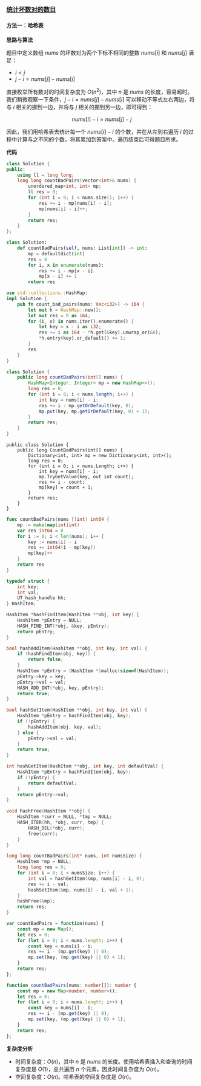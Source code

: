 ### [统计坏数对的数目](https://leetcode.cn/problems/count-number-of-bad-pairs/solutions/3638890/tong-ji-pi-shu-dui-de-shu-mu-by-leetcode-04ya/)

#### 方法一：哈希表

**思路与算法**

题目中定义数组 $nums$ 的坏数对为两个下标不相同的整数 $nums[i]$ 和 $nums[j]$ 满足：

- $i<j$
- $j-i =nums[j]-nums[i]$

直接枚举所有数对的时间复杂度为 $O(n^2)$，其中 $n$ 是 $nums$ 的长度，容易超时。我们稍微观察一下条件，$j-i =nums[j]-nums[i]$ 可以移动不等式左右两边，将与 $i$ 相关的挪到一边，并将与 $j$ 相关的挪到另一边，即可得到：

$$nums[i]-i =nums[j]-j$$

因此，我们用哈希表去统计每一个 $nums[i]-i$ 的个数，并在从左到右遍历 $i$ 的过程中计算与之不同的个数，将其累加到答案中。遍历结束后可得题目所求。

**代码**

```C++
class Solution {
public:
    using ll = long long;
    long long countBadPairs(vector<int>& nums) {
        unordered_map<int, int> mp;
        ll res = 0;
        for (int i = 0; i < nums.size(); i++) {
            res += i - mp[nums[i] - i];
            mp[nums[i] - i]++;
        }
        return res;
    }
};
```

```Python
class Solution:
    def countBadPairs(self, nums: List[int]) -> int:
        mp = defaultdict(int)
        res = 0
        for i, x in enumerate(nums):
            res += i - mp[x - i]
            mp[x - i] += 1
        return res
```

```Rust
use std::collections::HashMap;
impl Solution {
    pub fn count_bad_pairs(nums: Vec<i32>) -> i64 {
        let mut h = HashMap::new();
        let mut res = 0 as i64;
        for (i, x) in nums.iter().enumerate() {
            let key = x - i as i32;
            res += i as i64 - *h.get(&key).unwrap_or(&0);
            *h.entry(key).or_default() += 1;
        }
        res
    }
}
```

```Java
class Solution {
    public long countBadPairs(int[] nums) {
        HashMap<Integer, Integer> mp = new HashMap<>();
        long res = 0;
        for (int i = 0; i < nums.length; i++) {
            int key = nums[i] - i;
            res += i - mp.getOrDefault(key, 0);
            mp.put(key, mp.getOrDefault(key, 0) + 1);
        }
        return res;
    }
}
```

```CSharp
public class Solution {
    public long CountBadPairs(int[] nums) {
        Dictionary<int, int> mp = new Dictionary<int, int>();
        long res = 0;
        for (int i = 0; i < nums.Length; i++) {
            int key = nums[i] - i;
            mp.TryGetValue(key, out int count);
            res += i - count;
            mp[key] = count + 1;
        }
        return res;
    }
}
```

```Go
func countBadPairs(nums []int) int64 {
    mp := make(map[int]int)
    var res int64 = 0
    for i := 0; i < len(nums); i++ {
        key := nums[i] - i
        res += int64(i - mp[key])
        mp[key]++
    }
    return res
}
```

```C
typedef struct {
    int key;
    int val;
    UT_hash_handle hh;
} HashItem; 

HashItem *hashFindItem(HashItem **obj, int key) {
    HashItem *pEntry = NULL;
    HASH_FIND_INT(*obj, &key, pEntry);
    return pEntry;
}

bool hashAddItem(HashItem **obj, int key, int val) {
    if (hashFindItem(obj, key)) {
        return false;
    }
    HashItem *pEntry = (HashItem *)malloc(sizeof(HashItem));
    pEntry->key = key;
    pEntry->val = val;
    HASH_ADD_INT(*obj, key, pEntry);
    return true;
}

bool hashSetItem(HashItem **obj, int key, int val) {
    HashItem *pEntry = hashFindItem(obj, key);
    if (!pEntry) {
        hashAddItem(obj, key, val);
    } else {
        pEntry->val = val;
    }
    return true;
}

int hashGetItem(HashItem **obj, int key, int defaultVal) {
    HashItem *pEntry = hashFindItem(obj, key);
    if (!pEntry) {
        return defaultVal;
    }
    return pEntry->val;
}

void hashFree(HashItem **obj) {
    HashItem *curr = NULL, *tmp = NULL;
    HASH_ITER(hh, *obj, curr, tmp) {
        HASH_DEL(*obj, curr);  
        free(curr);
    }
}

long long countBadPairs(int* nums, int numsSize) {
    HashItem *mp = NULL;
    long long res = 0;
    for (int i = 0; i < numsSize; i++) {
        int val = hashGetItem(&mp, nums[i] - i, 0);
        res += i - val;
        hashSetItem(&mp, nums[i] - i, val + 1);
    }
    hashFree(&mp);
    return res;
}
```

```JavaScript
var countBadPairs = function(nums) {
    const mp = new Map();
    let res = 0;
    for (let i = 0; i < nums.length; i++) {
        const key = nums[i] - i;
        res += i - (mp.get(key) || 0);
        mp.set(key, (mp.get(key) || 0) + 1);
    }
    return res;
};
```

```TypeScript
function countBadPairs(nums: number[]): number {
    const mp = new Map<number, number>();
    let res = 0;
    for (let i = 0; i < nums.length; i++) {
        const key = nums[i] - i;
        res += i - (mp.get(key) || 0);
        mp.set(key, (mp.get(key) || 0) + 1);
    }
    return res;
};
```

**复杂度分析**

- 时间复杂度：$O(n)$，其中 $n$ 是 $nums$ 的长度。使用哈希表插入和查询的时间复杂度是 $O(1)$，总共遍历 $n$ 个元素，因此时间复杂度为 $O(n)$。
- 空间复杂度：$O(n)$。哈希表的空间复杂度是 $O(n)$。
